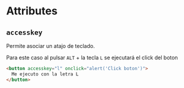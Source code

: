 # Attributes

## `accesskey`

Permite asociar un atajo de teclado.

Para este caso al pulsar `ALT` + la tecla `L` se ejecutará el click del boton

```html
<button accesskey="l" onclick="alert('Click boton')">
  Me ejecuto con la letra L
</button>
```
